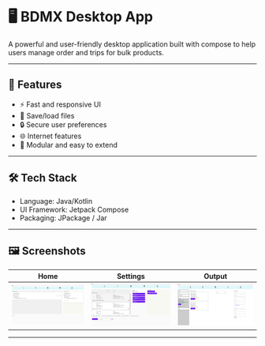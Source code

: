 # 🖥️ BDMX Desktop App

A powerful and user-friendly desktop application built with compose to help users manage order and trips for bulk products.

---

## 🚀 Features

- ⚡ Fast and responsive UI
- 📁 Save/load files
- 🔒 Secure user preferences
- 🌐 Internet features
- 🧩 Modular and easy to extend

---

## 🛠️ Tech Stack

- Language: Java/Kotlin
- UI Framework: Jetpack Compose
- Packaging: JPackage / Jar

---

## 🖼️ Screenshots

| Home                           | Settings                          | Output                         |
|--------------------------------|-----------------------------------|--------------------------------|
| ![Order](Screenshot2025-05-06121119.png) | ![Trip](Screenshot2025-05-06121249.png) | ![Add](Screenshot2025-05-06121344.png) |

---

